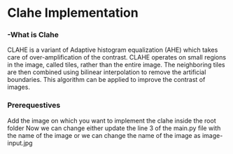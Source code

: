 # Clahe Implementation

### -What is Clahe
CLAHE is a variant of Adaptive histogram equalization (AHE) which takes care of over-amplification of the contrast. CLAHE operates on small regions in the image, called tiles, rather than the entire image. The neighboring tiles are then combined using bilinear interpolation to remove the artificial boundaries.
This algorithm can be applied to improve the contrast of images.

### Prerequestives
Add the image on which you want to implement the clahe inside the root folder 
Now we can change either update the line 3 of the main.py file with the name of the image or we can change the name of the image as image-input.jpg
